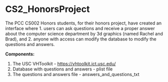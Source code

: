 # CS2_HonorsProject

The PCC CS002 Honors students, for their honors project, have created an interface where 1. users can ask questions and receive a proper answer about the computer science department by 3d graphics (named Rachel and Brad), and 2. anyone with access can modify the database to modify the questions and answers. 

**Components:**
1. The USC VHToolkit - https://vhtoolkit.ict.usc.edu/<br> 
2. Database with questions and answers - plist file<br> 
3. The questions and answers file - answers_and_questions_txt<br> 

